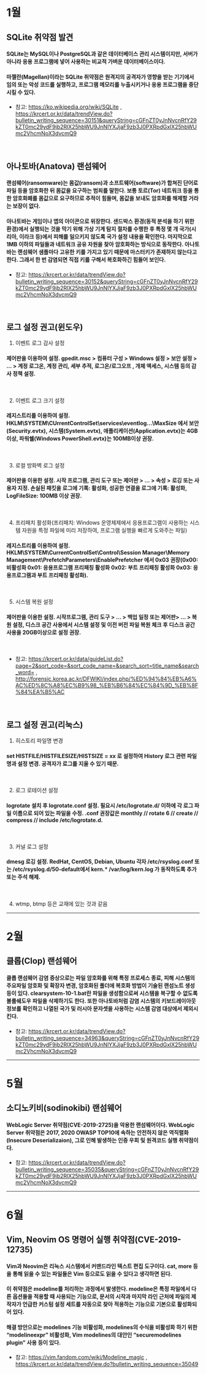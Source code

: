 # 1월
## SQLite 취약점 발견
#### SQLite는 MySQL이나 PostgreSQL과 같은 데이터베이스 관리 시스템이지만, 서버가 아니라 응용 프로그램에 넣어 사용하는 비교적 가벼운 데이터베이스이다. 
#### 마젤란(Magellan)이라는 SQLite 취약점은 원격지의 공격자가 영향을 받는 기기에서 임의 또는 악성 코드를 실행하고, 프로그램 메모리를 누출시키거나 응용 프로그램을 중단시킬 수 있다.

* 참고: <https://ko.wikipedia.org/wiki/SQLite> , <https://krcert.or.kr/data/trendView.do?bulletin_writing_sequence=30151&queryString=cGFnZT0yJnNvcnRfY29kZT0mc29ydF9jb2RlX25hbWU9JnNlYXJjaF9zb3J0PXRpdGxlX25hbWUmc2VhcmNoX3dvcmQ9>

</br>

## 아나토바(Anatova) 랜섬웨어
#### 랜섬웨어(ransomware)는 몸값(ransom)과 소프트웨어(software)가 합쳐진 단어로 파일 등을 암호화한 뒤 몸값을 요구하는 범죄를 말한다. 보통 토르(Tor) 네트워크 등을 통한 암호화폐를 몸값으로 요구하므로 추적이 힘들며, 몸값을 보내도 암호화를 해제할 거라는 보장이 없다.
#### 아나토바는 게임이나 앱의 아이콘으로 위장한다. 샌드박스 환경(동적 분석을 하기 위한 환경)에서 실행되는 것을 막기 위해 가상 기계 탐지 절차를 수행한 후 특정 몇 개 국가(시리아, 이라크 등)에서 피해를 일으키지 않도록 국가 설정 내용을 확인한다. 마지막으로 1MB 이하의 파일들과 네트워크 공유 자원을 찾아 암호화하는 방식으로 동작한다. 아나토바는 랜섬웨어 샘플마다 고유한 키를 가지고 있기 때문에 마스터키가 존재하지 않는다고 한다. 그래서 한 번 감염되면 직접 키를 구해서 복호화하긴 힘들어 보인다.

* 참고: <https://krcert.or.kr/data/trendView.do?bulletin_writing_sequence=30152&queryString=cGFnZT0yJnNvcnRfY29kZT0mc29ydF9jb2RlX25hbWU9JnNlYXJjaF9zb3J0PXRpdGxlX25hbWUmc2VhcmNoX3dvcmQ9>

</br>

## 로그 설정 권고(윈도우)
1. 이벤트 로그 감사 설정
#### 제어판을 이용하여 설정. gpedit.msc > 컴퓨터 구성 > Windows 설정 > 보안 설정 > ... > 계정 로그온, 계정 관리, 세부 추적, 로그온/로그오프 , 개체 액세스, 시스템 등의 감사 정책 설정.
</br>

2. 이벤트 로그 크기 설정
#### 레지스트리를 이용하여 설정. HKLM\SYSTEM\CUrrentControlSet\services\eventlog\...\MaxSize 에서 보안(Security.evtx), 시스템(System.evtx), 애플리케이션(Application.evtx)는 4GB이상, 파워쉘(Windows PowerShell.evtx)는 100MB이상 권장.
</br>

3. 로컬 방화벽 로그 설정
#### 제어판을 이용한 설정. 시작 프로그램, 관리 도구 또는 제어판 > ... > 속성 > 로깅 또는 사용자 지정. 손실된 패킷을 로그에 기록: 활성화, 성공한 연결을 로그에 기록: 활성화, LogFileSize: 100MB 이상 권장.
</br>

4. 프리패치 활성화(프리패치: Windows 운영체제에서 응용프로그램이 사용하는 시스템 자원을 특정 파일에 미리 저장하여, 프로그램 실행을 빠르게 도와주는 파일)
#### 레지스트리를 이용하여 설정. HKLM\SYSTEM\CurrentControlSet\Control\Session Manager\Memory Management\PrefetchParameters\EnablePrefetcher 에서 0x03 권장(0x00: 비활성화 0x01: 응용프로그램 프리패칭 활성화 0x02: 부트 프리패칭 활성화 0x03: 응용프로그램과 부트 프리패칭 활성화).
</br>

5. 시스템 복원 설정
#### 제어판을 이용한 설정. 시작프로그램, 관리 도구 > ... > 백업 일정 또는 제어판> ... > 복원 설정, 디스크 공간 사용에서 시스템 설정 및 이전 버전 파일 복원 체크 후 디스크 공간 사용을 20GB이상으로 설정 권장.
</br>

* 참고: <https://krcert.or.kr/data/guideList.do?page=2&sort_code=&sort_code_name=&search_sort=title_name&search_word=> , <http://forensic.korea.ac.kr/DFWIKI/index.php/%ED%94%84%EB%A6%AC%ED%8C%A8%EC%B9%98_%EB%B6%84%EC%84%9D_%EB%8F%84%EA%B5%AC>

</br>

## 로그 설정 권고(리눅스)
1. 히스토리 파일명 변경
#### set HISTFILE/HISTFILESIZE/HISTSIZE = xx 로 설정하여 History 로그 관련 파일명과 설정 변경. 공격자가 로그를 지울 수 있기 때문.
</br>

2. 로그 로테이션 설정
#### logrotate 설치 후 logrotate.conf 설정. 필요시 /etc/logrotate.d/ 이하에 각 로그 파일 이름으로 되어 있는 파일을 수정. .conf 권장값은 monthly // rotate 6 // create // compress // include /etc/logrotate.d.
</br>

3. 커널 로그 설정
#### dmesg 로깅 설정. RedHat, CentOS, Debian, Ubuntu 각자 /etc/rsyslog.conf 또는 /etc/rsyslog.d/50-default에서 kern.* /var/log/kern.log 가 동작하도록 추가 또는 주석 해제.
</br>

4. wtmp, btmp 등은 교재에 있는 것과 같음

----------------------------------------------------------------------

# 2월
## 클롭(Clop) 랜섬웨어
#### 클롭 랜섬웨어 감염 증상으로는 파일 암호화를 위해 특정 프로세스 종료, 피해 시스템의 주요파일 암호화 및 확장자 변경, 암호화된 폴더에 복호화 방법이 기술된 랜섬노트 생성 등이 있다. clearsystem-10-1.bat란 파일을 생성함으로써 시스템을 복구할 수 없도록 볼륨쉐도우 파일을 삭제하기도 한다. 또한 아나토바처럼 감염 시스템의 키보드레이아웃 정보를 확인하고 나열된 국가 및 러시아 문자셋을 사용하는 시스템 감염 대상에서 제외시킨다. 

* 참고: <https://krcert.or.kr/data/trendView.do?bulletin_writing_sequence=34963&queryString=cGFnZT0yJnNvcnRfY29kZT0mc29ydF9jb2RlX25hbWU9JnNlYXJjaF9zb3J0PXRpdGxlX25hbWUmc2VhcmNoX3dvcmQ9>

---------------------------------------------------------------------

# 5월
## 소디노키비(sodinokibi) 랜섬웨어
#### WebLogic Server 취약점(CVE-2019-2725)을 악용한 랜섬웨어이다. WebLogic Server 취약점은 2017, 2020 OWASP TOP10에 속하는 안전하지 않은 역직렬화(Insecure Deserializaion), 그로 인해 발생하는 인증 우회 및 원격코드 실행 취약점이다.

* 참고: <https://krcert.or.kr/data/trendView.do?bulletin_writing_sequence=35035&queryString=cGFnZT0yJnNvcnRfY29kZT0mc29ydF9jb2RlX25hbWU9JnNlYXJjaF9zb3J0PXRpdGxlX25hbWUmc2VhcmNoX3dvcmQ9>

----------------------------------------------------------------------

# 6월
## Vim, Neovim OS 명령어 실행 취약점(CVE-2019-12735)
#### Vim과 Neovim은 리눅스 시스템에서 커맨드라인 텍스트 편집 도구이다. cat, more 등을 통해 읽을 수 있는 파일들은 Vim 등으로도 읽을 수 있다고 생각하면 된다.
#### 이 취약점은 modeline를 처리하는 과정에서 발생한다. modeline은 특정 파일에서 다른 옵션들을 적용할 때 사용되는 기능으로, 문서의 시작과 마지막 라인 근처에 파일의 제작자가 언급한 커스텀 설정 세트를 자동으로 찾아 적용하는 기능으로 기본으로 활성화되어 있다.
#### 해결 방안으로는 modelines 기능 비활성화, modelines의 수식을 비활성화 하기 위한 “modelineexpr” 비활성화, Vim modelines의 대안인 “securemodelines plugin” 사용 등이 있다.

* 참고: <https://vim.fandom.com/wiki/Modeline_magic> , <https://krcert.or.kr/data/trendView.do?bulletin_writing_sequence=35049>

</br>
